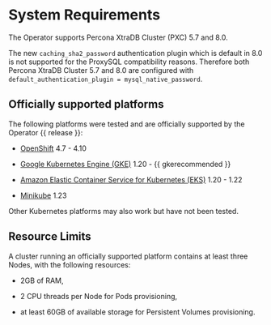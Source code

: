 # System Requirements

The Operator supports Percona XtraDB Cluster (PXC) 5.7 and 8.0.

The new `caching_sha2_password` authentication plugin which is default in 8.0
is not supported for the ProxySQL compatibility reasons. Therefore both Percona
XtraDB Cluster 5.7 and 8.0 are configured with
`default_authentication_plugin = mysql_native_password`.

## Officially supported platforms

The following platforms were tested and are officially supported by the Operator
{{ release }}:

* [OpenShift](https://www.redhat.com/en/technologies/cloud-computing/openshift) 4.7 - 4.10

* [Google Kubernetes Engine (GKE)](https://cloud.google.com/kubernetes-engine) 1.20 - {{ gkerecommended }}

* [Amazon Elastic Container Service for Kubernetes (EKS)](https://aws.amazon.com) 1.20 - 1.22

* [Minikube](https://minikube.sigs.k8s.io/docs/) 1.23

Other Kubernetes platforms may also work but have not been tested.

## Resource Limits

A cluster running an officially supported platform contains at least three
Nodes, with the following resources:

* 2GB of RAM,

* 2 CPU threads per Node for Pods provisioning,

* at least 60GB of available storage for Persistent Volumes provisioning.
